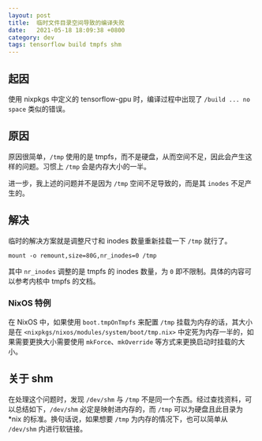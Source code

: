 ```yaml
---
layout: post
title:  临时文件目录空间导致的编译失败
date:   2021-05-18 18:09:38 +0800
category: dev
tags: tensorflow build tmpfs shm
---
```


## 起因

使用 nixpkgs 中定义的 tensorflow-gpu 时，编译过程中出现了 `/build ... no space` 类似的错误。
<!-- more -->

## 原因

原因很简单，`/tmp` 使用的是 tmpfs，而不是硬盘，从而空间不足，因此会产生这样的问题。习惯上 `/tmp` 会是内存大小的一半。

进一步，我上述的问题并不是因为 `/tmp` 空间不足导致的，而是其 `inodes` 不足产生的。

## 解决

临时的解决方案就是调整尺寸和 inodes 数量重新挂载一下 `/tmp` 就行了。

```shell
mount -o remount,size=80G,nr_inodes=0 /tmp
```

其中 `nr_inodes` 调整的是 tmpfs 的 inodes 数量，为 `0` 即不限制。具体的内容可以参考内核中 tmpfs 的文档。

### NixOS 特例
在 NixOS 中，如果使用 `boot.tmpOnTmpfs` 来配置 `/tmp` 挂载为内存的话，其大小是在 `<nixpkgs/nixos/modules/system/boot/tmp.nix>` 中定死为内存一半的，如果需要更换大小需要使用 `mkForce`、`mkOverride` 等方式来更换启动时挂载的大小。

## 关于 shm
在处理这个问题时，发现 `/dev/shm` 与 `/tmp` 不是同一个东西。经过查找资料，可以总结如下，`/dev/shm` 必定是映射进内存的，而 `/tmp` 可以为硬盘且此目录为 *nix 的标准。换句话说，如果想要 `/tmp` 为内存的情况下，也可以简单从 `/dev/shm` 内进行软链接。
